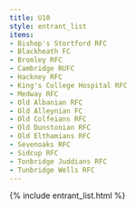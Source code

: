 ```yaml
---
title: U10
style: entrant_list
items:
- Bishop's Stortford RFC
- Blackheath FC
- Bromley RFC
- Cambridge RUFC
- Hackney RFC
- King's College Hospital RFC
- Medway RFC
- Old Albanian RFC
- Old Alleynian FC
- Old Colfeians RFC
- Old Dunstonian RFC
- Old Elthamians RFC
- Sevenoaks RFC
- Sidcup RFC
- Tonbridge Juddians RFC
- Tunbridge Wells RFC
---
```


{% include entrant_list.html %}
